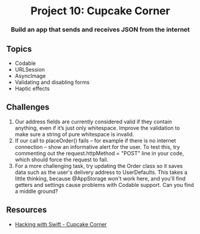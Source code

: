 <div align="center">
  <h1>Project 10: Cupcake Corner</h1>
  <h3>Build an app that sends and receives JSON from the internet</h3>
</div>

## Topics
 - Codable
 - URLSession
 - AsyncImage
 - Validating and disabling forms
 - Haptic effects 


##  Challenges

1. Our address fields are currently considered valid if they contain anything, even if it’s just only whitespace. Improve the validation to make sure a string of pure whitespace is invalid.
2. If our call to placeOrder() fails – for example if there is no internet connection – show an informative alert for the user. To test this, try commenting out the request.httpMethod = "POST" line in your code, which should force the request to fail.
3. For a more challenging task, try updating the Order class so it saves data such as the user's delivery address to UserDefaults. This takes a little thinking, because @AppStorage won't work here, and you'll find getters and settings cause problems with Codable support. Can you find a middle ground?


## Resources

- [Hacking with Swift - Cupcake Corner](https://www.hackingwithswift.com/books/ios-swiftui/cupcake-corner-wrap-up)
